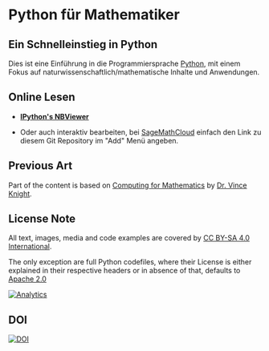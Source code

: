 Python für Mathematiker
=======================

Ein Schnelleinstieg in Python
-----------------------------

Dies ist eine Einführung in die Programmiersprache [Python](http://www.python.org),
mit einem Fokus auf naturwissenschaftlich/mathematische Inhalte und Anwendungen.

Online Lesen
------------

* **[IPython's NBViewer](http://nbviewer.ipython.org/github/haraldschilly/python-fuer-mathematiker/tree/master/doc/)**

* Oder auch interaktiv bearbeiten, bei [SageMathCloud](https://cloud.sagemath.com) einfach den Link zu diesem Git Repository im "Add" Menü angeben.


Previous Art
------------

Part of the content is based on 
[Computing for Mathematics](https://github.com/drvinceknight/Computing_for_mathematics)
by [Dr. Vince Knight](http://drvinceknight.github.io/).


License Note
------------

All text, images, media and code examples are covered by
[CC BY-SA 4.0 International](https://creativecommons.org/licenses/by-sa/4.0/).

The only exception are full Python codefiles,
where their License is either explained in their respective headers or in absence of that,
defaults to [Apache 2.0](http://www.apache.org/licenses/LICENSE-2.0.html)

[![Analytics](https://ga-beacon.appspot.com/UA-5245376-11/python-fuer-mathematiker?flat)](https://github.com/igrigorik/ga-beacon)

DOI
--------

[![DOI](https://zenodo.org/badge/doi/10.5281/zenodo.17156.svg)](http://dx.doi.org/10.5281/zenodo.17156)
